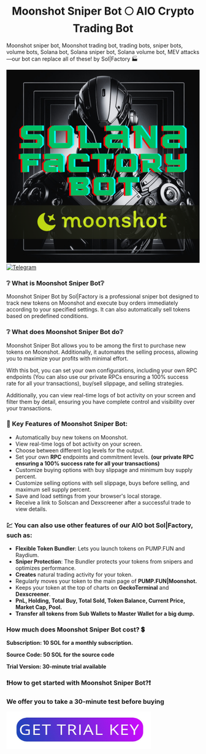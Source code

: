 <h1  align="center"> Moonshot Sniper Bot 🌕 AIO Crypto Trading Bot </h1>
Moonshot sniper bot, Moonshot trading bot, trading bots, sniper bots, volume bots, Solana bot, Solana sniper bot, Solana volume bot, MEV attacks—our bot can replace all of these! by Sol|Factory 🏭

![logo](readme/logo.png)
[![Telegram](https://img.shields.io/badge/Telegram-SolanaFactory-darkgreen?style=for-the-badge&logo=telegram&logoColor=white)](https://t.me/SolanaFactory) 

### ❔ What is Moonshot Sniper Bot❔

Moonshot Sniper Bot by Sol|Factory is a professional sniper bot designed to track new tokens on Moonshot and execute buy orders immediately according to your specified settings. It can also automatically sell tokens based on predefined conditions.

### ❔ What does Moonshot Sniper Bot do❔

Moonshot Sniper Bot allows you to be among the first to purchase new tokens on Moonshot. Additionally, it automates the selling process, allowing you to maximize your profits with minimal effort.

With this bot, you can set your own configurations, including your own RPC endpoints (You can also use our private RPCs ensuring a 100% success rate for all your transactions), buy/sell slippage, and selling strategies.

Additionally, you can view real-time logs of bot activity on your screen and filter them by detail, ensuring you have complete control and visibility over your transactions.

### 🔑 Key Features of Moonshot Sniper Bot:
- Automatically buy new tokens on Moonshot.
- View real-time logs of bot activity on your screen.
- Choose between different log levels for the output.
- Set your own **RPC** endpoints and commitment levels. **(our private RPC ensuring a 100% success rate for all your transactions)**
- Customize buying options with buy slippage and minimum buy supply percent.
- Customize selling options with sell slippage, buys before selling, and maximum sell supply percent.
- Save and load settings from your browser's local storage.
- Receive a link to Solscan and Dexscreener after a successful trade to view details.

### 💹 You can also use other features of our AIO bot Sol|Factory, such as:
- **Flexible Token Bundler**: Lets you launch tokens on PUMP.FUN and Raydium.
- **Sniper Protection**: The Bundler protects your tokens from snipers and optimizes performance.
- **Creates** natural trading activity for your token.
- Regularly moves your token to the main page of **PUMP.FUN|Moonshot.**
- Keeps your token at the top of charts on **GeckoTerminal** and **Dexscreener**.
- **PnL, Holding, Total Buy, Total Sold, Token Balance, Current Price, Market Cap, Pool.**
- **Transfer all tokens from Sub Wallets to Master Wallet for a big dump.**

### How much does Moonshot Sniper Bot cost? 💲

**Subscription: 10 SOL for a monthly subscription.**

**Source Code: 50 SOL for the source code**

**Trial Version: 30-minute trial available**

### ❗️How to get started with Moonshot Sniper Bot?❗️

### We offer you to take a 30-minute test before buying

<a href="https://solanafactory.dev">
  <img src="https://github.com/DevTRSol/moonshot-sniper-bot/blob/main/readme/button.png" alt="GET TRIAL KEY" width="377" height="97">
</a>



